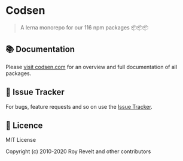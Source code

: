 # Codsen

> A lerna monorepo for our 116 npm packages 📦📦📦

## 📚 Documentation

Please [visit codsen.com](https://codsen.com/os/) for an overview and full documentation of all packages.

## 🐛 Issue Tracker

For bugs, feature requests and so on use the [Issue Tracker](https://todo.sr.ht/~royston/codsen-issue-tracker).

## 💼 Licence

MIT License

Copyright (c) 2010-2020 Roy Revelt and other contributors
